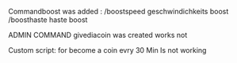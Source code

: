 Commandboost was added :
        /boostspeed geschwindichkeits boost
        /boosthaste haste boost

ADMIN COMMAND givediacoin was created works not


Custom script: 
         for become a coin evry 30 Min 
         Is not working
